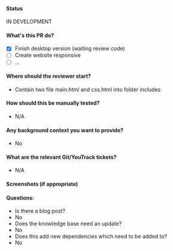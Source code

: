 <!--
# Title
- Put [WIP] in front of the Pull Request that you are working on
- Clear [WIP] after you completed and ping the reviewer

# Body
- You have to fill out all the sections
- Put N/A if the section is nil
- Example: https://github.com/payfriendz/messaging/pull/37
-->

#### Status

  IN DEVELOPMENT 

#### What's this PR do?

- [x] Finish desktop version (waiting review code)
- [ ] Create website responsive
- [ ] ...

#### Where should the reviewer start?
- Contain two file main.html and css.html into folder includes

#### How should this be manually tested?
- N/A

#### Any background context you want to provide?
- No

#### What are the relevant Git/YouTrack tickets?

- N/A

#### Screenshots (if appropriate)

#### Questions:

- Is there a blog post?
- No
- Does the knowledge base need an update?
- No
- Does this add new dependencies which need to be added to?
- No
